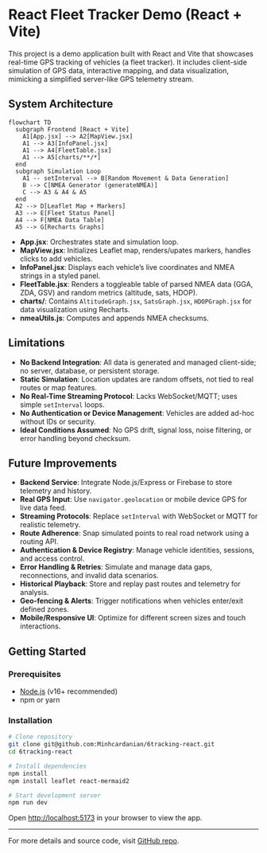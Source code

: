 # React Fleet Tracker Demo (React + Vite)

This project is a demo application built with React and Vite that showcases real-time GPS tracking of vehicles (a fleet tracker). It includes client-side simulation of GPS data, interactive mapping, and data visualization, mimicking a simplified server-like GPS telemetry stream.

## System Architecture

```mermaid
flowchart TD
  subgraph Frontend [React + Vite]
    A1[App.jsx] --> A2[MapView.jsx]
    A1 --> A3[InfoPanel.jsx]
    A1 --> A4[FleetTable.jsx]
    A1 --> A5[charts/**/*]
  end
  subgraph Simulation Loop
    A1 -- setInterval --> B[Random Movement & Data Generation]
    B --> C[NMEA Generator (generateNMEA)]
    C --> A3 & A4 & A5
  end
  A2 --> D[Leaflet Map + Markers]
  A3 --> E[Fleet Status Panel]
  A4 --> F[NMEA Data Table]
  A5 --> G[Recharts Graphs]
```

- **App.jsx**: Orchestrates state and simulation loop.
- **MapView.jsx**: Initializes Leaflet map, renders/upates markers, handles clicks to add vehicles.
- **InfoPanel.jsx**: Displays each vehicle’s live coordinates and NMEA strings in a styled panel.
- **FleetTable.jsx**: Renders a toggleable table of parsed NMEA data (GGA, ZDA, GSV) and random metrics (altitude, sats, HDOP).
- **charts/**: Contains `AltitudeGraph.jsx`, `SatsGraph.jsx`, `HDOPGraph.jsx` for data visualization using Recharts.
- **nmeaUtils.js**: Computes and appends NMEA checksums.

## Limitations

- **No Backend Integration**: All data is generated and managed client-side; no server, database, or persistent storage.
- **Static Simulation**: Location updates are random offsets, not tied to real routes or map features.
- **No Real-Time Streaming Protocol**: Lacks WebSocket/MQTT; uses simple `setInterval` loops.
- **No Authentication or Device Management**: Vehicles are added ad-hoc without IDs or security.
- **Ideal Conditions Assumed**: No GPS drift, signal loss, noise filtering, or error handling beyond checksum.

## Future Improvements

- **Backend Service**: Integrate Node.js/Express or Firebase to store telemetry and history.
- **Real GPS Input**: Use `navigator.geolocation` or mobile device GPS for live data feed.
- **Streaming Protocols**: Replace `setInterval` with WebSocket or MQTT for realistic telemetry.
- **Route Adherence**: Snap simulated points to real road network using a routing API.
- **Authentication & Device Registry**: Manage vehicle identities, sessions, and access control.
- **Error Handling & Retries**: Simulate and manage data gaps, reconnections, and invalid data scenarios.
- **Historical Playback**: Store and replay past routes and telemetry for analysis.
- **Geo-fencing & Alerts**: Trigger notifications when vehicles enter/exit defined zones.
- **Mobile/Responsive UI**: Optimize for different screen sizes and touch interactions.

## Getting Started

### Prerequisites

- [Node.js](https://nodejs.org/) (v16+ recommended)
- npm or yarn

### Installation

```bash
# Clone repository
git clone git@github.com:Minhcardanian/6tracking-react.git
cd 6tracking-react

# Install dependencies
npm install
npm install leaflet react-mermaid2

# Start development server
npm run dev
```

Open <http://localhost:5173> in your browser to view the app.

---

For more details and source code, visit [GitHub repo](https://github.com/YourUser/YourRepo).


